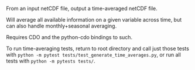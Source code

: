 From an input netCDF file, output a time-averaged netCDF file.

Will average all available information on a given variable across time,
but can also handle monthly+seasonal averaging.

Requires CDO and the python-cdo bindings to such.

To run time-averaging tests, return to root directory and call just those
tests with `python -m pytest tests/test_generate_time_averages.py`, or run
all tests with `python -m pytests tests/`.